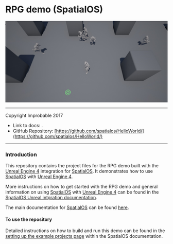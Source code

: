 # RPG demo (SpatialOS)

![RPG demo Logo](rpg-demo-logo.jpg)

*****

Copyright Improbable 2017

* Link to docs: [](https://spatialos.improbable.io/docs/reference/latest/index).
* GitHub Repository: [https://github.com/spatialos/HelloWorld/](https://github.com/spatialos/HelloWorld/)

*****

### Introduction

This repository contains the project files for the RPG demo built with the [Unreal Engine 4](https://www.unrealengine.com/) integration for [SpatialOS](http://www.spatialos.com).
It demonstrates how to use [SpatialOS](http://www.spatialos.com) with [Unreal Engine 4](https://www.unrealengine.com/).

More instructions on how to get started with the RPG demo and general information on using [SpatialOS](http://www.spatialos.com) with [Unreal Engine 4](https://www.unrealengine.com/) 
can be found in the [SpatialOS Unreal intgration documentation](https://spatialos.improbable.io/docs/reference/latest/tutorials/helloworld/hello-world).

The main documentation for [SpatialOS](http://www.spatialos.com) can be found [here](https://spatialos.improbable.io/docs/reference/latest/index).

#### To use the repository

Detailed instructions on how to build and run this demo can be found in the [setting up the example projects page](https://spatialos.improbable.io/docs/reference/latest/index)
within the SpatialOS documentation.
